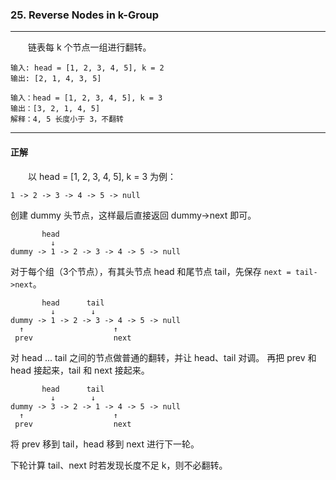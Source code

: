 ### 25. Reverse Nodes in k-Group

-----

&emsp;&emsp;链表每 k 个节点一组进行翻转。

```text
输入: head = [1, 2, 3, 4, 5], k = 2
输出: [2, 1, 4, 3, 5]

输入：head = [1, 2, 3, 4, 5], k = 3
输出：[3, 2, 1, 4, 5]
解释：4, 5 长度小于 3，不翻转
```

-----

#### 正解

&emsp;&emsp;以 head = [1, 2, 3, 4, 5], k = 3 为例：
```text
1 -> 2 -> 3 -> 4 -> 5 -> null
```
创建 dummy 头节点，这样最后直接返回 dummy->next 即可。
```text
       head
         ↓
dummy -> 1 -> 2 -> 3 -> 4 -> 5 -> null
```
对于每个组（3个节点），有其头节点 head 和尾节点 tail，先保存 `next = tail->next`。
```text
       head      tail
         ↓        ↓
dummy -> 1 -> 2 -> 3 -> 4 -> 5 -> null
  ↑                    ↑
 prev                  next
```
对 head ... tail 之间的节点做普通的翻转，并让 head、tail 对调。
再把 prev 和 head 接起来，tail 和 next 接起来。
```text
       head      tail
         ↓        ↓
dummy -> 3 -> 2 -> 1 -> 4 -> 5 -> null
  ↑                    ↑
 prev                  next
```
将 prev 移到 tail，head 移到 next 进行下一轮。

下轮计算 tail、next 时若发现长度不足 k，则不必翻转。

